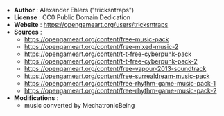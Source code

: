 - **Author** : Alexander Ehlers ("tricksntraps")  
- **License** : CC0 Public Domain Dedication  
- **Website** : https://opengameart.org/users/tricksntraps  
- **Sources** :  
  * https://opengameart.org/content/free-music-pack  
  * https://opengameart.org/content/free-mixed-music-2  
  * https://opengameart.org/content/t-t-free-cyberpunk-pack  
  * https://opengameart.org/content/t-t-free-cyberpunk-pack-2  
  * https://opengameart.org/content/free-vapour-2013-soundtrack  
  * https://opengameart.org/content/free-surrealdream-music-pack  
  * https://opengameart.org/content/free-rhythm-game-music-pack-1  
  * https://opengameart.org/content/free-rhythm-game-music-pack-2  
- **Modifications** :
  - music converted by MechatronicBeing
